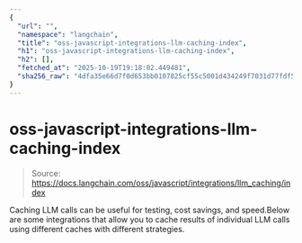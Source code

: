 ```yaml
---
{
  "url": "",
  "namespace": "langchain",
  "title": "oss-javascript-integrations-llm-caching-index",
  "h1": "oss-javascript-integrations-llm-caching-index",
  "h2": [],
  "fetched_at": "2025-10-19T19:18:02.449481",
  "sha256_raw": "4dfa35e66d7f0d653bb0107825cf55c5001d434249f7031d77fdf56e77680597"
}
---
```


# oss-javascript-integrations-llm-caching-index

> Source: https://docs.langchain.com/oss/javascript/integrations/llm_caching/index

Caching LLM calls can be useful for testing, cost savings, and speed.Below are some integrations that allow you to cache results of individual LLM calls using different caches with different strategies.